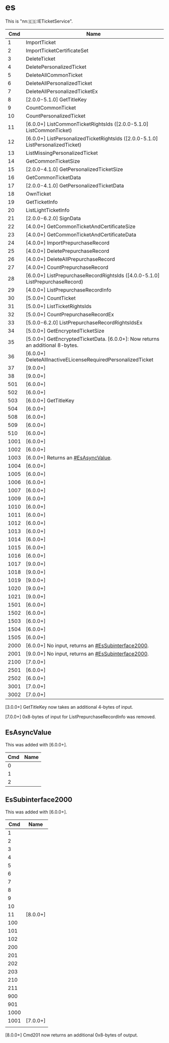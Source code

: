 # es

This is "nn::es::IETicketService".

| Cmd  | Name                                                                                    |
| ---- | --------------------------------------------------------------------------------------- |
| 1    | ImportTicket                                                                            |
| 2    | ImportTicketCertificateSet                                                              |
| 3    | DeleteTicket                                                                            |
| 4    | DeletePersonalizedTicket                                                                |
| 5    | DeleteAllCommonTicket                                                                   |
| 6    | DeleteAllPersonalizedTicket                                                             |
| 7    | DeleteAllPersonalizedTicketEx                                                           |
| 8    | \[2.0.0-5.1.0\] GetTitleKey                                                             |
| 9    | CountCommonTicket                                                                       |
| 10   | CountPersonalizedTicket                                                                 |
| 11   | \[6.0.0+\] ListCommonTicketRightsIds (\[2.0.0-5.1.0\] ListCommonTicket)                 |
| 12   | \[6.0.0+\] ListPersonalizedTicketRightsIds (\[2.0.0-5.1.0\] ListPersonalizedTicket)     |
| 13   | ListMissingPersonalizedTicket                                                           |
| 14   | GetCommonTicketSize                                                                     |
| 15   | \[2.0.0-4.1.0\] GetPersonalizedTicketSize                                               |
| 16   | GetCommonTicketData                                                                     |
| 17   | \[2.0.0-4.1.0\] GetPersonalizedTicketData                                               |
| 18   | OwnTicket                                                                               |
| 19   | GetTicketInfo                                                                           |
| 20   | ListLightTicketInfo                                                                     |
| 21   | \[2.0.0-6.2.0\] SignData                                                                |
| 22   | \[4.0.0+\] GetCommonTicketAndCertificateSize                                            |
| 23   | \[4.0.0+\] GetCommonTicketAndCertificateData                                            |
| 24   | \[4.0.0+\] ImportPrepurchaseRecord                                                      |
| 25   | \[4.0.0+\] DeletePrepurchaseRecord                                                      |
| 26   | \[4.0.0+\] DeleteAllPrepurchaseRecord                                                   |
| 27   | \[4.0.0+\] CountPrepurchaseRecord                                                       |
| 28   | \[6.0.0+\] ListPrepurchaseRecordRightsIds (\[4.0.0-5.1.0\] ListPrepurchaseRecord)       |
| 29   | \[4.0.0+\] ListPrepurchaseRecordInfo                                                    |
| 30   | \[5.0.0+\] CountTicket                                                                  |
| 31   | \[5.0.0+\] ListTicketRightsIds                                                          |
| 32   | \[5.0.0+\] CountPrepurchaseRecordEx                                                     |
| 33   | \[5.0.0-6.2.0\] ListPrepurchaseRecordRightsIdsEx                                        |
| 34   | \[5.0.0+\] GetEncryptedTicketSize                                                       |
| 35   | \[5.0.0+\] GetEncryptedTicketData. \[6.0.0+\]: Now returns an additional 8-bytes.       |
| 36   | \[6.0.0+\] DeleteAllInactiveELicenseRequiredPersonalizedTicket                          |
| 37   | \[9.0.0+\]                                                                              |
| 38   | \[9.0.0+\]                                                                              |
| 501  | \[6.0.0+\]                                                                              |
| 502  | \[6.0.0+\]                                                                              |
| 503  | \[6.0.0+\] GetTitleKey                                                                  |
| 504  | \[6.0.0+\]                                                                              |
| 508  | \[6.0.0+\]                                                                              |
| 509  | \[6.0.0+\]                                                                              |
| 510  | \[6.0.0+\]                                                                              |
| 1001 | \[6.0.0+\]                                                                              |
| 1002 | \[6.0.0+\]                                                                              |
| 1003 | \[6.0.0+\] Returns an [\#EsAsyncValue](#EsAsyncValue "wikilink").                       |
| 1004 | \[6.0.0+\]                                                                              |
| 1005 | \[6.0.0+\]                                                                              |
| 1006 | \[6.0.0+\]                                                                              |
| 1007 | \[6.0.0+\]                                                                              |
| 1009 | \[6.0.0+\]                                                                              |
| 1010 | \[6.0.0+\]                                                                              |
| 1011 | \[6.0.0+\]                                                                              |
| 1012 | \[6.0.0+\]                                                                              |
| 1013 | \[6.0.0+\]                                                                              |
| 1014 | \[6.0.0+\]                                                                              |
| 1015 | \[6.0.0+\]                                                                              |
| 1016 | \[6.0.0+\]                                                                              |
| 1017 | \[9.0.0+\]                                                                              |
| 1018 | \[9.0.0+\]                                                                              |
| 1019 | \[9.0.0+\]                                                                              |
| 1020 | \[9.0.0+\]                                                                              |
| 1021 | \[9.0.0+\]                                                                              |
| 1501 | \[6.0.0+\]                                                                              |
| 1502 | \[6.0.0+\]                                                                              |
| 1503 | \[6.0.0+\]                                                                              |
| 1504 | \[6.0.0+\]                                                                              |
| 1505 | \[6.0.0+\]                                                                              |
| 2000 | \[6.0.0+\] No input, returns an [\#EsSubinterface2000](#EsSubinterface2000 "wikilink"). |
| 2001 | \[9.0.0+\] No input, returns an [\#EsSubinterface2000](#EsSubinterface2000 "wikilink"). |
| 2100 | \[7.0.0+\]                                                                              |
| 2501 | \[6.0.0+\]                                                                              |
| 2502 | \[6.0.0+\]                                                                              |
| 3001 | \[7.0.0+\]                                                                              |
| 3002 | \[7.0.0+\]                                                                              |

\[3.0.0+\] GetTitleKey now takes an additional 4-bytes of input.

\[7.0.0+\] 0x8-bytes of input for ListPrepurchaseRecordInfo was removed.

## EsAsyncValue

This was added with \[6.0.0+\].

| Cmd | Name |
| --- | ---- |
| 0   |      |
| 1   |      |
| 2   |      |

## EsSubinterface2000

This was added with \[6.0.0+\].

| Cmd  | Name       |
| ---- | ---------- |
| 1    |            |
| 2    |            |
| 3    |            |
| 4    |            |
| 5    |            |
| 6    |            |
| 7    |            |
| 8    |            |
| 9    |            |
| 10   |            |
| 11   | \[8.0.0+\] |
| 100  |            |
| 101  |            |
| 102  |            |
| 200  |            |
| 201  |            |
| 202  |            |
| 203  |            |
| 210  |            |
| 211  |            |
| 900  |            |
| 901  |            |
| 1000 |            |
| 1001 | \[7.0.0+\] |
|      |            |

\[8.0.0+\] Cmd201 now returns an additional 0x8-bytes of output.
